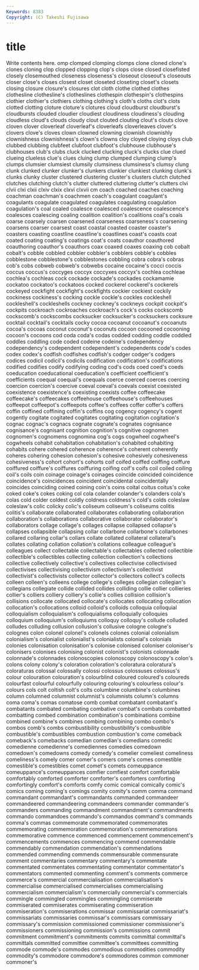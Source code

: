 ```yaml
---
Keywords: 8383 
Copyright: (C) Takeshi Fujisawa
---
```


# title

Write contents here.
omp clomped clomping clomps clone cloned clone's
clones cloning clop clopped clopping clop's clops close closed closefisted
closely closemouthed closeness closeness's closeout closeout's closeouts closer close's closes
closest closet closeted closeting closet's closets closing closure closure's closures
clot cloth clothe clothed clothes clothesline clothesline's clotheslines clothespin clothespin's
clothespins clothier clothier's clothiers clothing clothing's cloth's cloths clot's clots
clotted clotting cloture cloture's clotures cloud cloudburst cloudburst's cloudbursts clouded
cloudier cloudiest cloudiness cloudiness's clouding cloudless cloud's clouds cloudy clout
clouted clouting clout's clouts clove cloven clover cloverleaf cloverleaf's cloverleafs
cloverleaves clover's clovers clove's cloves clown clowned clowning clownish clownishly
clownishness clownishness's clown's clowns cloy cloyed cloying cloys club clubbed
clubbing clubfeet clubfoot clubfoot's clubhouse clubhouse's clubhouses club's clubs cluck
clucked clucking cluck's clucks clue clued clueing clueless clue's clues
cluing clump clumped clumping clump's clumps clumsier clumsiest clumsily clumsiness
clumsiness's clumsy clung clunk clunked clunker clunker's clunkers clunkier clunkiest
clunking clunk's clunks clunky cluster clustered clustering cluster's clusters clutch
clutched clutches clutching clutch's clutter cluttered cluttering clutter's clutters clvi
clvii clxi clxii clxiv clxix clxvi clxvii cm coach coached
coaches coaching coachman coachman's coachmen coach's coagulant coagulant's coagulants coagulate
coagulated coagulates coagulating coagulation coagulation's coal coaled coalesce coalesced coalescence
coalescence's coalesces coalescing coaling coalition coalition's coalitions coal's coals coarse
coarsely coarsen coarsened coarseness coarseness's coarsening coarsens coarser coarsest coast
coastal coasted coaster coaster's coasters coasting coastline coastline's coastlines coast's
coasts coat coated coating coating's coatings coat's coats coauthor coauthored
coauthoring coauthor's coauthors coax coaxed coaxes coaxing cob cobalt cobalt's
cobble cobbled cobbler cobbler's cobblers cobble's cobbles cobblestone cobblestone's cobblestones
cobbling cobra cobra's cobras cob's cobs cobweb cobweb's cobwebs cocaine
cocaine's cocci coccis coccus coccus's coccyges coccyx coccyxes coccyx's cochlea
cochleae cochlea's cochleas cock cockade cockade's cockades cockamamie cockatoo cockatoo's
cockatoos cocked cockerel cockerel's cockerels cockeyed cockfight cockfight's cockfights cockier
cockiest cockily cockiness cockiness's cocking cockle cockle's cockles cockleshell cockleshell's
cockleshells cockney cockney's cockneys cockpit cockpit's cockpits cockroach cockroaches cockroach's
cock's cocks cockscomb cockscomb's cockscombs cocksucker cocksucker's cocksuckers cocksure cocktail
cocktail's cocktails cocky cocoa cocoanut cocoanut's cocoanuts cocoa's cocoas coconut
coconut's coconuts cocoon cocooned cocooning cocoon's cocoons cod coda coda's
codas codded codding coddle coddled coddles coddling code coded codeine
codeine's codependency codependency's codependent codependent's codependents code's codes codex codex's
codfish codfishes codfish's codger codger's codgers codices codicil codicil's codicils
codification codification's codifications codified codifies codify codifying coding cod's cods
coed coed's coeds coeducation coeducational coeducation's coefficient coefficient's coefficients coequal
coequal's coequals coerce coerced coerces coercing coercion coercion's coercive coeval
coeval's coevals coexist coexisted coexistence coexistence's coexisting coexists coffee coffeecake
coffeecake's coffeecakes coffeehouse coffeehouse's coffeehouses coffeepot coffeepot's coffeepots coffee's coffees
coffer coffer's coffers coffin coffined coffining coffin's coffins cog cogency
cogency's cogent cogently cogitate cogitated cogitates cogitating cogitation cogitation's cognac
cognac's cognacs cognate cognate's cognates cognisance cognisance's cognisant cognition cognition's
cognitive cognomen cognomen's cognomens cognomina cog's cogs cogwheel cogwheel's cogwheels
cohabit cohabitation cohabitation's cohabited cohabiting cohabits cohere cohered coherence coherence's
coherent coherently coheres cohering cohesion cohesion's cohesive cohesively cohesiveness cohesiveness's
cohort cohort's cohorts coif coifed coiffed coiffing coiffure coiffured coiffure's
coiffures coiffuring coifing coif's coifs coil coiled coiling coil's coils
coin coinage coinage's coinages coincide coincided coincidence coincidence's coincidences coincident
coincidental coincidentally coincides coinciding coined coining coin's coins coital coitus
coitus's coke coked coke's cokes coking col cola colander colander's
colanders cola's colas cold colder coldest coldly coldness coldness's cold's
colds coleslaw coleslaw's colic colicky colic's coliseum coliseum's coliseums colitis
colitis's collaborate collaborated collaborates collaborating collaboration collaboration's collaborations collaborative collaborator
collaborator's collaborators collage collage's collages collapse collapsed collapse's collapses collapsible
collapsing collar collarbone collarbone's collarbones collared collaring collar's collars collate
collated collateral collateral's collates collating collation collation's collations colleague colleague's
colleagues collect collectable collectable's collectables collected collectible collectible's collectibles collecting
collection collection's collections collective collectively collective's collectives collectivise collectivised collectivises
collectivising collectivism collectivism's collectivist collectivist's collectivists collector collector's collectors collect's
collects colleen colleen's colleens college college's colleges collegian collegian's collegians
collegiate collide collided collides colliding collie collier collieries collier's colliers
colliery colliery's collie's collies collision collision's collisions collocate collocated collocate's
collocates collocating collocation collocation's collocations colloid colloid's colloids colloquia colloquial
colloquialism colloquialism's colloquialisms colloquially colloquies colloquium colloquium's colloquiums colloquy colloquy's
collude colluded colludes colluding collusion collusion's collusive cologne cologne's colognes
colon colonel colonel's colonels colones colonial colonialism colonialism's colonialist colonialist's
colonialists colonial's colonials colonies colonisation colonisation's colonise colonised coloniser coloniser's
colonisers colonises colonising colonist colonist's colonists colonnade colonnade's colonnades colonoscopies
colonoscopy colonoscopy's colon's colons colony colony's coloration coloration's coloratura coloratura's
coloraturas colossal colossally colossi colossus colossuses colossus's colour colouration colouration's
colourblind coloured coloured's coloureds colourfast colourful colourfully colouring colouring's colourless
colour's colours cols colt coltish colt's colts columbine columbine's columbines
column columned columnist columnist's columnists column's columns coma coma's comas
comatose comb combat combatant combatant's combatants combated combating combative combat's
combats combatted combatting combed combination combination's combinations combine combined combine's
combines combing combining combo combo's combos comb's combs combustibility combustibility's
combustible combustible's combustibles combustion combustion's come comeback comeback's comebacks comedian
comedian's comedians comedic comedienne comedienne's comediennes comedies comedown comedown's comedowns
comedy comedy's comelier comeliest comeliness comeliness's comely comer comer's comers
come's comes comestible comestible's comestibles comet comet's comets comeuppance comeuppance's
comeuppances comfier comfiest comfort comfortable comfortably comforted comforter comforter's comforters
comforting comfortingly comfort's comforts comfy comic comical comically comic's comics
coming coming's comings comity comity's comm comma command commandant commandant's
commandants commanded commandeer commandeered commandeering commandeers commander commander's commanders commanding
commandment commandment's commandments commando commandoes commando's commandos command's commands comma's
commas commemorate commemorated commemorates commemorating commemoration commemoration's commemorations commemorative commence
commenced commencement commencement's commencements commences commencing commend commendable commendably commendation
commendation's commendations commended commending commends commensurable commensurate comment commentaries commentary
commentary's commentate commentated commentates commentating commentator commentator's commentators commented commenting
comment's comments commerce commerce's commercial commercialisation commercialisation's commercialise commercialised commercialises
commercialising commercialism commercialism's commercially commercial's commercials commingle commingled commingles commingling
commiserate commiserated commiserates commiserating commiseration commiseration's commiserations commissar commissariat commissariat's
commissariats commissaries commissar's commissars commissary commissary's commission commissioned commissioner commissioner's
commissioners commissioning commission's commissions commit commitment commitment's commitments commits committal
committal's committals committed committee committee's committees committing commode commode's commodes
commodious commodities commodity commodity's commodore commodore's commodores common commoner commoner's
